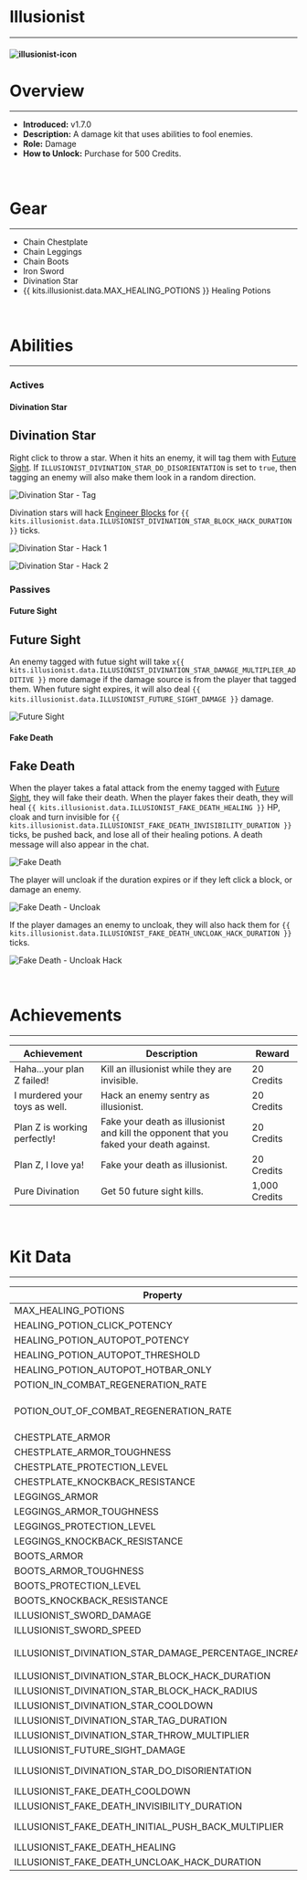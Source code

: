 # Illusionist

---

#### ![illusionist-icon](../assets/icons/kits/illusionist-icon.jpg)

# Overview

---

- **Introduced:** v1.7.0
- **Description:** A damage kit that uses abilities to fool enemies.
- **Role:** Damage
- **How to Unlock:** Purchase for 500 Credits.

<br />

# Gear

---

- Chain Chestplate
- Chain Leggings
- Chain Boots
- Iron Sword
- Divination Star
- {{ kits.illusionist.data.MAX_HEALING_POTIONS }} Healing Potions

<br />

# Abilities

---

### Actives

<!-- tabs:start -->

#### **Divination Star**

## Divination Star

Right click to throw a star. When it hits an enemy, it will tag them with [Future Sight](#future-sight). If `ILLUSIONIST_DIVINATION_STAR_DO_DISORIENTATION` is set to `true`, then tagging an enemy will also make them look in a random direction.

![Divination Star - Tag](../assets/kits/illusionist/Illusionist%20-%20Divination%20Star%20Tag.gif)

Divination stars will hack [Engineer Blocks](Engineer#sentries) for `{{ kits.illusionist.data.ILLUSIONIST_DIVINATION_STAR_BLOCK_HACK_DURATION }}` ticks.

![Divination Star - Hack 1](../assets/kits/illusionist/Illusionist%20-%20Divination%20Star%20Hack.gif)

![Divination Star - Hack 2](../assets/kits/illusionist/Illusionist%20-%20Divination%20Star%20Hack%202.gif)

<!-- tabs:end -->

### Passives

<!-- tabs:start -->

#### **Future Sight**

## Future Sight

An enemy tagged with futue sight will take `x{{ kits.illusionist.data.ILLUSIONIST_DIVINATION_STAR_DAMAGE_MULTIPLIER_ADDITIVE }}` more damage if the damage source is from the player that tagged them. When future sight expires, it will also deal `{{ kits.illusionist.data.ILLUSIONIST_FUTURE_SIGHT_DAMAGE }}` damage.

![Future Sight](../assets/kits/illusionist/Illusionist%20-%20Future%20Sight.gif)

#### **Fake Death**

## Fake Death

When the player takes a fatal attack from the enemy tagged with [Future Sight](#future-sight), they will fake their death. When the player fakes their death, they will heal `{{ kits.illusionist.data.ILLUSIONIST_FAKE_DEATH_HEALING }}` HP, cloak and turn invisible for `{{ kits.illusionist.data.ILLUSIONIST_FAKE_DEATH_INVISIBILITY_DURATION }}` ticks, be pushed back, and lose all of their healing potions. A death message will also appear in the chat.

![Fake Death](../assets/kits/illusionist/Illusionist%20-%20Fake%20Death.gif)

The player will uncloak if the duration expires or if they left click a block, or damage an enemy.

![Fake Death - Uncloak](../assets/kits/illusionist/Illusionist%20-%20Fake%20Death%20Unlock%20Hit%20Block.gif)

If the player damages an enemy to uncloak, they will also hack them for `{{ kits.illusionist.data.ILLUSIONIST_FAKE_DEATH_UNCLOAK_HACK_DURATION }}` ticks.

![Fake Death - Uncloak Hack](../assets/kits/illusionist/Illusionist%20-%20Fake%20Death%20Uncloak%20Hack.gif)

<!-- tabs:end -->
<br />

# Achievements

---

<!-- prettier-ignore -->
| Achievement | Description | Reward |
| ----------- | ----------- | ------ |
| Haha...your plan Z failed! | Kill an illusionist while they are invisible. | 20 Credits |
| I murdered your toys as well. | Hack an enemy sentry as illusionist. | 20 Credits |
| Plan Z is working perfectly! | Fake your death as illusionist and kill the opponent that you faked your death against. | 20 Credits |
| Plan Z, I love ya! | Fake your death as illusionist. | 20 Credits |
| Pure Divination | Get 50 future sight kills. | 1,000 Credits |

<br />

# Kit Data

---

<!-- prettier-ignore -->
| Property | Value | Description |
|----------|-------|-------------|
| MAX_HEALING_POTIONS | `{{ kits.illusionist.data.MAX_HEALING_POTIONS }}` | {{ kitDataSharedDescriptions.MAX_HEALING_POTIONS }} |
| HEALING_POTION_CLICK_POTENCY | `{{ kits._shared.data.HEALING_POTION_CLICK_POTENCY }}` | {{ kitDataSharedDescriptions.HEALING_POTION_CLICK_POTENCY }} |
| HEALING_POTION_AUTOPOT_POTENCY | `{{ kits._shared.data.HEALING_POTION_AUTOPOT_POTENCY }}` | {{ kitDataSharedDescriptions.HEALING_POTION_AUTOPOT_POTENCY }} |
| HEALING_POTION_AUTOPOT_THRESHOLD | `{{ kits._shared.data.HEALING_POTION_AUTOPOT_THRESHOLD }}` | {{ kitDataSharedDescriptions.HEALING_POTION_AUTOPOT_THRESHOLD }} |
| HEALING_POTION_AUTOPOT_HOTBAR_ONLY | `{{ kits._shared.data.HEALING_POTION_AUTOPOT_HOTBAR_ONLY }}` | {{ kitDataSharedDescriptions.HEALING_POTION_AUTOPOT_HOTBAR_ONLY }} |
| POTION_IN_COMBAT_REGENERATION_RATE | `{{ kits._shared.data.POTION_IN_COMBAT_REGENERATION_RATE }}` | {{ kitDataSharedDescriptions.POTION_IN_COMBAT_REGENERATION_RATE }} |
| POTION_OUT_OF_COMBAT_REGENERATION_RATE | `{{ kits._shared.data.POTION_OUT_OF_COMBAT_REGENERATION_RATE }}` | {{ kitDataSharedDescriptions.POTION_OUT_OF_COMBAT_REGENERATION_RATE }} |
| CHESTPLATE_ARMOR | `{{ kits.illusionist.data.CHESTPLATE_ARMOR }}` | {{ kitDataSharedDescriptions.CHESTPLATE_ARMOR }} |
| CHESTPLATE_ARMOR_TOUGHNESS | `{{ kits.illusionist.data.CHESTPLATE_ARMOR_TOUGHNESS }}` | {{ kitDataSharedDescriptions.CHESTPLATE_ARMOR_TOUGHNESS }} |
| CHESTPLATE_PROTECTION_LEVEL | `{{ kits.illusionist.data.CHESTPLATE_PROTECTION_LEVEL }}` | {{ kitDataSharedDescriptions.CHESTPLATE_PROTECTION_LEVEL }} |
| CHESTPLATE_KNOCKBACK_RESISTANCE | `{{ kits.illusionist.data.CHESTPLATE_KNOCKBACK_RESISTANCE }}` | {{ kitDataSharedDescriptions.CHESTPLATE_KNOCKBACK_RESISTANCE }} |
| LEGGINGS_ARMOR | `{{ kits.illusionist.data.LEGGINGS_ARMOR }}` | {{ kitDataSharedDescriptions.LEGGINGS_ARMOR }} |
| LEGGINGS_ARMOR_TOUGHNESS | `{{ kits.illusionist.data.LEGGINGS_ARMOR_TOUGHNESS }}` | {{ kitDataSharedDescriptions.LEGGINGS_ARMOR_TOUGHNESS }} |
| LEGGINGS_PROTECTION_LEVEL | `{{ kits.illusionist.data.LEGGINGS_PROTECTION_LEVEL }}` | {{ kitDataSharedDescriptions.LEGGINGS_PROTECTION_LEVEL }} |
| LEGGINGS_KNOCKBACK_RESISTANCE | `{{ kits.illusionist.data.LEGGINGS_KNOCKBACK_RESISTANCE }}` | {{ kitDataSharedDescriptions.LEGGINGS_KNOCKBACK_RESISTANCE }} |
| BOOTS_ARMOR | `{{ kits.illusionist.data.BOOTS_ARMOR }}` | {{ kitDataSharedDescriptions.BOOTS_ARMOR }} |
| BOOTS_ARMOR_TOUGHNESS | `{{ kits.illusionist.data.BOOTS_ARMOR_TOUGHNESS }}` | {{ kitDataSharedDescriptions.BOOTS_ARMOR_TOUGHNESS }} |
| BOOTS_PROTECTION_LEVEL | `{{ kits.illusionist.data.BOOTS_PROTECTION_LEVEL }}` | {{ kitDataSharedDescriptions.BOOTS_PROTECTION_LEVEL }} |
| BOOTS_KNOCKBACK_RESISTANCE | `{{ kits.illusionist.data.BOOTS_KNOCKBACK_RESISTANCE }}` | {{ kitDataSharedDescriptions.BOOTS_KNOCKBACK_RESISTANCE }} |
| ILLUSIONIST_SWORD_DAMAGE | `{{ kits.illusionist.data.ILLUSIONIST_SWORD_DAMAGE }}` | The base damage of the sword. |
| ILLUSIONIST_SWORD_SPEED | `{{ kits.illusionist.data.ILLUSIONIST_SWORD_SPEED }}` | The base speed of the sword. |
| ILLUSIONIST_DIVINATION_STAR_DAMAGE_PERCENTAGE_INCREASE | `{{ kits.illusionist.data.ILLUSIONIST_DIVINATION_STAR_DAMAGE_PERCENTAGE_INCREASE }}` | The damage increase provided when an enemy is tagged with Future Sight. |
| ILLUSIONIST_DIVINATION_STAR_BLOCK_HACK_DURATION | `{{ kits.illusionist.data.ILLUSIONIST_DIVINATION_STAR_BLOCK_HACK_DURATION }}` | The duration, in ticks, that the Divination Star will hack Engineer Blocks by. |
| ILLUSIONIST_DIVINATION_STAR_BLOCK_HACK_RADIUS | `{{ kits.illusionist.data.ILLUSIONIST_DIVINATION_STAR_BLOCK_HACK_RADIUS }}` | The radius of the Divination Star hack. |
| ILLUSIONIST_DIVINATION_STAR_COOLDOWN | `{{ kits.illusionist.data.ILLUSIONIST_DIVINATION_STAR_COOLDOWN }}` | The cooldown, in ticks, of the Divination Star ability. |
| ILLUSIONIST_DIVINATION_STAR_TAG_DURATION | `{{ kits.illusionist.data.ILLUSIONIST_DIVINATION_STAR_TAG_DURATION }}` | The duration, in ticks, of the Future Sight tag. |
| ILLUSIONIST_DIVINATION_STAR_THROW_MULTIPLIER | `{{ kits.illusionist.data.ILLUSIONIST_DIVINATION_STAR_THROW_MULTIPLIER }}` | The throw multiplier of the Divination Star. |
| ILLUSIONIST_FUTURE_SIGHT_DAMAGE | `{{ kits.illusionist.data.ILLUSIONIST_FUTURE_SIGHT_DAMAGE }}` | The base damage of the Future Sight ability. |
| ILLUSIONIST_DIVINATION_STAR_DO_DISORIENTATION | `{{ kits.illusionist.data.ILLUSIONIST_DIVINATION_STAR_DO_DISORIENTATION }}` | Determine if the Divination Star should also cause the hit enemy to look in a random direction. |
| ILLUSIONIST_FAKE_DEATH_COOLDOWN | `{{ kits.illusionist.data.ILLUSIONIST_FAKE_DEATH_COOLDOWN }}` | The cooldown, in ticks, of the Fake Death ability. |
| ILLUSIONIST_FAKE_DEATH_INVISIBILITY_DURATION | `{{ kits.illusionist.data.ILLUSIONIST_FAKE_DEATH_INVISIBILITY_DURATION }}` | The duration, in ticks, of the Fake Death invisibility |
| ILLUSIONIST_FAKE_DEATH_INITIAL_PUSH_BACK_MULTIPLIER | `{{ kits.illusionist.data.ILLUSIONIST_FAKE_DEATH_INITIAL_PUSH_BACK_MULTIPLIER }}` | The multiplier of the knockback applied to the player when they fake their death. |
| ILLUSIONIST_FAKE_DEATH_HEALING | `{{ kits.illusionist.data.ILLUSIONIST_FAKE_DEATH_HEALING }}` | The healing given to the player when they fake their death. |
| ILLUSIONIST_FAKE_DEATH_UNCLOAK_HACK_DURATION | `{{ kits.illusionist.data.ILLUSIONIST_FAKE_DEATH_UNCLOAK_HACK_DURATION }}` | The duration, in ticks, of the uncloak hack. |
